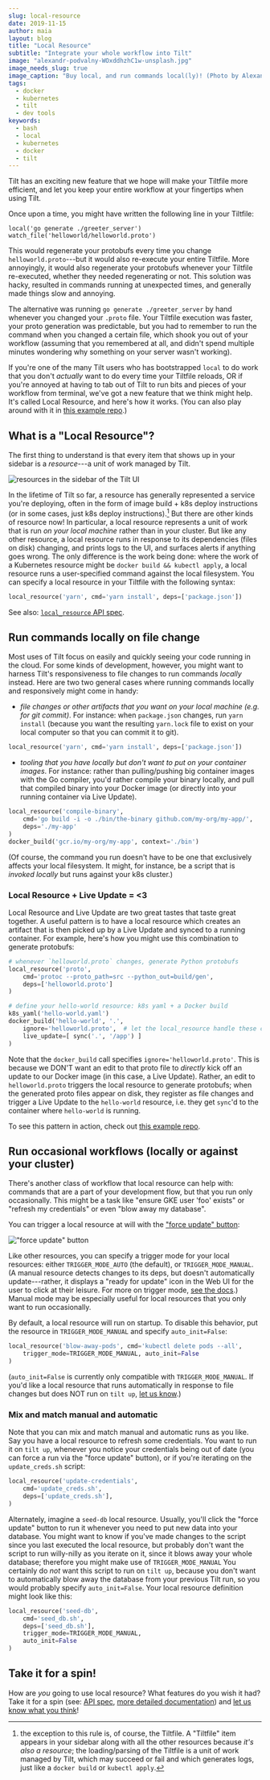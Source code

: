 ```yaml
---
slug: local-resource
date: 2019-11-15
author: maia
layout: blog
title: "Local Resource"
subtitle: "Integrate your whole workflow into Tilt"
image: "alexandr-podvalny-WOxddhzhC1w-unsplash.jpg"
image_needs_slug: true
image_caption: "Buy local, and run commands local(ly)! (Photo by Alexandr Podvalny on <a href='https://unsplash.com/photos/WOxddhzhC1w'>Unsplash</a>.)"
tags:
  - docker
  - kubernetes
  - tilt
  - dev tools
keywords:
  - bash
  - local
  - kubernetes
  - docker
  - tilt
---
```

Tilt has an exciting new feature that we hope will make your Tiltfile more efficient,
and let you keep your entire workflow at your fingertips when using Tilt.

Once upon a time, you might have written the following line in your Tiltfile:

```
local('go generate ./greeter_server')
watch_file('helloworld/helloworld.proto')
```

This would regenerate your protobufs every time you change `helloworld.proto`---but it would also re-execute your entire Tiltfile. More annoyingly, it would also regenerate your protobufs whenever your Tiltfile re-executed, whether they needed regenerating or not. This solution was hacky, resulted in commands running at unexpected times, and generally made things slow and annoying.

The alternative was running `go generate ./greeter_server` by hand whenever you changed your `.proto` file. Your Tiltfile execution was faster, your proto generation was predictable, but you had to remember to run the command when you changed a certain file, which shook you out of your workflow (assuming that you remembered at all, and didn't spend multiple minutes wondering why something on your server wasn't working).

If you're one of the many Tilt users who has bootstrapped `local` to do work that you don't _actually_ want to do every time your Tiltfile reloads, OR if you're annoyed at having to tab out of Tilt to run bits and pieces of your workflow from terminal, we've got a new feature that we think might help. It's called Local Resource, and here's how it works. (You can also play around with it in [this example repo](https://github.com/windmilleng/local_resource_example).)


## What is a "Local Resource"?

The first thing to understand is that every item that shows up in your sidebar is a _resource_---a unit of work managed by Tilt.

![resources in the sidebar of the Tilt UI](/assets/images/local-resource/resources-in-sidebar.png)

In the lifetime of Tilt so far, a resource has generally represented a service you're deploying, often in the form of image build + k8s deploy instructions (or in some cases, just k8s deploy instructions).[^1] But there are other kinds of resource now! In particular, a local resource represents a unit of work that is run _on your local machine_ rather than in your cluster. But like any other resource, a local resource runs in response to its dependencies (files on disk) changing, and prints logs to the UI, and surfaces alerts if anything goes wrong. The only difference is the work being done: where the work of a Kubernetes resource might be `docker build && kubectl apply`, a local resource runs a user-specified command against the local filesystem. You can specify a local resource in your Tiltfile with the following syntax:

```python
local_resource('yarn', cmd='yarn install', deps=['package.json'])
```

See also: [`local_resource` API spec](api.html#api.local_resource).

## Run commands locally on file change
Most uses of Tilt focus on easily and quickly seeing your code running in the cloud.
For some kinds of development, however, you might want to harness
Tilt's responsiveness to file changes to run commands _locally_ instead. Here are two
two general cases where running commands locally and responsively might come in handy:
- *file changes or other artifacts that you want on your local machine (e.g. for
git commit)*. For instance: when `package.json` changes, run `yarn install`
(because you want the resulting `yarn.lock` file to exist on your local computer
so that you can commit it to git).

```python
local_resource('yarn', cmd='yarn install', deps=['package.json'])
```
- *tooling that you have locally but don't want to put on your container images*.
For instance: rather than pulling/pushing big container images with the Go compiler,
you'd rather compile your binary locally, and pull that compiled binary into your Docker image
(or directly into your running container via Live Update).

```python
local_resource('compile-binary',
    cmd='go build -i -o ./bin/the-binary github.com/my-org/my-app/',
    deps='./my-app'
)
docker_build('gcr.io/my-org/my-app', context='./bin')
```

(Of course, the command you run doesn't have to be one that exclusively affects your
local filesystem. It might, for instance, be a script that is _invoked locally_
but runs against your k8s cluster.)

### Local Resource + Live Update = <3

Local Resource and Live Update are two great tastes that taste great together.
A useful pattern is to have a local resource which creates an artifact
that is then picked up by a Live Update and synced to a running container.
For example, here's how you might use this combination to generate protobufs:
```python
# whenever `helloworld.proto` changes, generate Python protobufs
local_resource('proto',
    cmd='protoc --proto_path=src --python_out=build/gen',
    deps=['helloworld.proto']
)

# define your hello-world resource: k8s yaml + a Docker build
k8s_yaml('hello-world.yaml')
docker_build('hello-world', '.',
    ignore='helloworld.proto',  # let the local_resource handle these changes
    live_update=[ sync('.', '/app') ]
)
```

Note that the `docker_build` call specifies `ignore='helloworld.proto'`. This is
because we DON'T want an edit to that proto file to _directly_ kick off an update to
our Docker image (in this case, a Live Update). Rather, an edit to `helloworld.proto`
triggers the local resource to generate protobufs; when the generated proto files appear
on disk, they register as file changes and trigger a Live Update to the `hello-world`
resource, i.e. they get `sync`'d to the container where `hello-world` is running.

To see this pattern in action, check out [this example repo](https://github.com/windmilleng/local_resource_example).

## Run occasional workflows (locally or against your cluster)

There's another class of workflow that local resource can help with: commands that
are a part of your development flow, but that you run only occasionally. This might
be a task like "ensure GKE user 'foo' exists" or "refresh my credentials" or even
"blow away my database".

You can trigger a local resource at will with the ["force update" button](https://blog.tilt.dev/2019/11/14/force-update.html):

!["force update" button](assets/img/force-update-button.png)

Like other resources, you can specify a trigger mode for your local resources:
either `TRIGGER_MODE_AUTO` (the default), or `TRIGGER_MODE_MANUAL`. (A manual
resource detects changes to its deps, but doesn't automatically update---rather,
it displays a "ready for update" icon in the Web UI for the user to click at their
leisure. For more on trigger mode, [see the docs](https://docs.tilt.dev/manual_update_control.html).)
Manual mode may be especially useful for local resources that you only want to run occasionally. 

By default, a local resource will run on startup. To disable this behavior, put the
resource in `TRIGGER_MODE_MANUAL` and specify `auto_init=False`:
```python
local_resource('blow-away-pods', cmd='kubectl delete pods --all',
    trigger_mode=TRIGGER_MODE_MANUAL, auto_init=False
)
```

(`auto_init=False` is currently only compatible with `TRIGGER_MODE_MANUAL`. If
you'd like a local resource that runs automatically in response to file changes
but does NOT run on `tilt up`, [let us know](https://tilt.dev/contact).)

### Mix and match manual and automatic
Note that you can mix and match manual and automatic runs as you like. Say you
have a local resource to refresh some credentials. You want to run it on `tilt up`,
whenever you notice your credentials being out of date (you can force a run via the
"force update" button), or if you're iterating on the `update_creds.sh` script:
```python
local_resource('update-credentials',
    cmd='update_creds.sh',
    deps=['update_creds.sh'],
)
```
Alternately, imagine a `seed-db` local resource. Usually, you'll click the "force update"
button to run it whenever you need to put new data into your database. You might want to
know if you've made changes to the script since you last executed the local resource, but
probably don't want the script to run willy-nilly as you iterate on it, since it blows
away your whole database; therefore you might make use of `TRIGGER_MODE_MANUAL` You certainly
do _not_ want this script to run on `tilt up`, because you don't want to automatically blow
away the database from your previous Tilt run, so you would probably specify `auto_init=False`.
Your local resource definition might look like this:
```python
local_resource('seed-db',
    cmd='seed_db.sh',
    deps=['seed_db.sh'],
    trigger_mode=TRIGGER_MODE_MANUAL,
    auto_init=False
)
```

## Take it for a spin!
How are _you_ going to use local resource? What features do you wish it had? Take
it for a spin (see: [API spec](http://tilt.dev/api.html#api.local_resource),
[more detailed documentation](http://tilt.dev/local_resource.html)) and
[let us know what you think](https://tilt.dev/contact)!

[^1]: the exception to this rule is, of course, the Tiltfile. A "Tiltfile" item
appears in your sidebar along with all the other resources because _it's also a
resource_; the loading/parsing of the Tiltfile is a unit of work managed by Tilt,
which may succeed or fail and which generates logs, just like a `docker build`
or `kubectl apply`.
